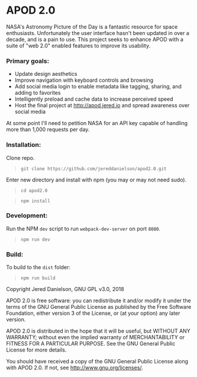 # APOD 2.0

NASA's Astronomy Picture of the Day is a fantastic resource for space enthusiasts. Unfortunately the user interface hasn't been updated in over a decade, and is a pain to use. This project seeks to enhance APOD with a suite of "web 2.0" enabled features to improve its usability.

### Primary goals:
- Update design aesthetics
- Improve navigation with keyboard controls and browsing
- Add social media login to enable metadata like tagging, sharing, and adding to favorites
- Intelligently preload and cache data to increase perceived speed
- Host the final project at http://apod.jered.io and spread awareness over social media

At some point I'll need to petition NASA for an API key capable of handling more than 1,000 requests per day.

### Installation:

Clone repo.
> `git clone https://github.com/jereddanielson/apod2.0.git`

Enter new directory and install with npm (you may or may not need sudo).
> `cd apod2.0`

> `npm install`

### Development:

Run the NPM `dev` script to run `webpack-dev-server` on port `8080`.
> `npm run dev`

### Build:

To build to the `dist` folder:
> `npm run build`

Copyright Jered Danielson, GNU GPL v3.0, 2018

APOD 2.0 is free software: you can redistribute it and/or modify
it under the terms of the GNU General Public License as published by
the Free Software Foundation, either version 3 of the License, or
(at your option) any later version.

APOD 2.0 is distributed in the hope that it will be useful,
but WITHOUT ANY WARRANTY; without even the implied warranty of
MERCHANTABILITY or FITNESS FOR A PARTICULAR PURPOSE.  See the
GNU General Public License for more details.

You should have received a copy of the GNU General Public License
along with APOD 2.0.  If not, see <http://www.gnu.org/licenses/>.